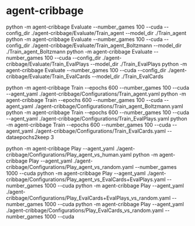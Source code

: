 # agent-cribbage

python -m agent-cribbage Evaluate --number_games 100 --cuda --config_dir ./agent-cribbage/Evaluate/Train_agent --model_dir ./Train_agent
python -m agent-cribbage Evaluate --number_games 100 --cuda --config_dir ./agent-cribbage/Evaluate/Train_agent_Boltzmann --model_dir ./Train_agent_Boltzmann
python -m agent-cribbage Evaluate --number_games 100 --cuda --config_dir ./agent-cribbage/Evaluate/Train_EvalPlays --model_dir ./Train_EvalPlays
python -m agent-cribbage Evaluate --number_games 100 --cuda --config_dir ./agent-cribbage/Evaluate/Train_EvalCards --model_dir ./Train_EvalCards


python -m agent-cribbage Train --epochs 600 --number_games 100 --cuda --agent_yaml ./agent-cribbage/Configurations/Train_agent.yaml
python -m agent-cribbage Train --epochs 600 --number_games 100 --cuda --agent_yaml ./agent-cribbage/Configurations/Train_agent_Boltzmann.yaml
python -m agent-cribbage Train --epochs 600 --number_games 100 --cuda --agent_yaml ./agent-cribbage/Configurations/Train_EvalPlays.yaml
python -m agent-cribbage Train --epochs 600 --number_games 100 --cuda --agent_yaml ./agent-cribbage/Configurations/Train_EvalCards.yaml --dataepochs2keep 3


python -m agent-cribbage Play --agent_yaml ./agent-cribbage/Configurations/Play_agent_vs_human.yaml
python -m agent-cribbage Play --agent_yaml ./agent-cribbage/Configurations/Play_agent_vs_random.yaml --number_games 1000 --cuda
python -m agent-cribbage Play --agent_yaml ./agent-cribbage/Configurations/Play_agent_vs_EvalCards+EvalPlays.yaml --number_games 1000 --cuda
python -m agent-cribbage Play --agent_yaml ./agent-cribbage/Configurations/Play_EvalCards+EvalPlays_vs_random.yaml --number_games 1000 --cuda
python -m agent-cribbage Play --agent_yaml ./agent-cribbage/Configurations/Play_EvalCards_vs_random.yaml --number_games 1000 --cuda